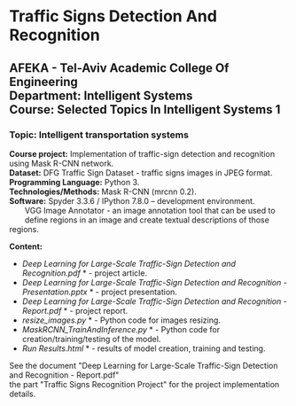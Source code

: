 # Traffic Signs Detection And Recognition
## AFEKA - Tel-Aviv Academic College Of Engineering<br/>Department: Intelligent Systems<br/>Course: Selected Topics In Intelligent Systems 1
### Topic: Intelligent transportation systems

**Course project:** Implementation of traffic-sign detection and recognition using Mask R-CNN network.<br/>
**Dataset:** DFG Traffic Sign Dataset - traffic signs images in JPEG format.<br/>
**Programming Language:** Python 3.<br/>
**Technologies/Methods:** Mask R-CNN (mrcnn 0.2).<br/>
**Software:** Spyder 3.3.6 / IPython 7.8.0 – development environment.<br/>
&emsp;&emsp;VGG Image Annotator - an image annotation tool that can be used to<br/>
&emsp;&emsp;define regions in an image and create textual descriptions of those regions.

**Content:**<br/>
* *Deep Learning for Large-Scale Traffic-Sign Detection and Recognition.pdf* * - project article.<br/>
* *Deep Learning for Large-Scale Traffic-Sign Detection and Recognition - Presentation.pptx* * - project presentation.<br/>
* *Deep Learning for Large-Scale Traffic-Sign Detection and Recognition - Report.pdf* * - project report.<br/>
* *resize_images.py* * - Python code for images resizing.<br/>
* *MaskRCNN_TrainAndInference.py* * - Python code for creation/training/testing of the model.<br/>
* *Run Results.html* * - results of model creation, training and testing.<br/>

See the document "Deep Learning for Large-Scale Traffic-Sign Detection and Recognition - Report.pdf" <br/>
the part "Traffic Signs Recognition Project" for the project implementation details.<br/>
